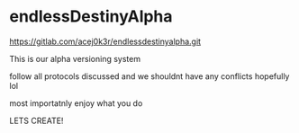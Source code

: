# endlessDestinyAlpha
https://gitlab.com/acej0k3r/endlessdestinyalpha.git

This is our alpha versioning system 

follow all protocols discussed and we shouldnt have any conflicts hopefully lol

most importatnly enjoy what you do 



LETS CREATE!


